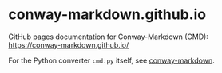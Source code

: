 # conway-markdown.github.io

GitHub pages documentation for Conway-Markdown (CMD):
<https://conway-markdown.github.io/>

For the Python converter `cmd.py` itself, see [conway-markdown][cmd-repo].

[cmd-repo]: https://github.com/conway-markdown/conway-markdown
